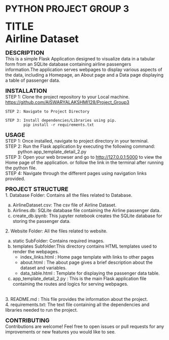 # PYTHON PROJECT GROUP 3
<b><font size=6>TITLE</font> </b><br>
<b><font size=6>Airline Dataset</font></b>

<b><font size=4>DESCRIPTION</font></b><br>
This is a simple Flask Application designed to visualize data in a tabular form from an SQLite database containing airline passengers information.The application serves webpages to display  various aspects of the data, including a Homepage, an About page and a Data page displaying a table of passenger data.

<b><font size=4>INSTALLATION</font></b><br>
    STEP 1: Clone the project repository to your Local machine.
             https://github.com/AISWARYALAKSHMI128/Project_Group3
    
    STEP 2: Navigate to Project Directory

    STEP 3: Install dependencies/Libraries using pip.
            pip install -r requirements.txt

<b><font size=4>USAGE</font></b><br>
    STEP 1: Once installed, navigate to project directory in your terminal.<br>
    STEP 2: Run the Flask application by executing the following command:<br>
           &nbsp;&nbsp;&nbsp;&nbsp;&nbsp;&nbsp;&nbsp;&nbsp;&nbsp; python app_template_detail_2.py<br>
    STEP 3: Open your web browser and go to 
            http://127.0.0.1:5000  to view the Home page of the application.
            or follow the link in the terminal after running the python file.<br>
    STEP 4: Navigate through the different pages using navigation links provided.<br>

<b><font size=4>PROJECT STRUCTURE</font></b><br>
        1. Database Folder: Contains all the files related to Database.<br>
                <ol type='a'>
               <li>   AirlineDataset.csv: The csv file of Airline Dataset.<br></li>
               <li>   Airlines.db: SQLite database file containing the Airline passenger data.<br></li>
               <li>   create_db.ipynb: This jupyter notebook creates the SQLite database for storing the passenger data.<br></li>
                </ol>
        2. Website Folder: All the files related to website.<br>
               <ol type='a'>
                <li> static SubFolder: Contains required images.</li>
                <li> templates Subfolder:This directory contains HTML templates used to render the webpages.
                    <ul>
                    <li>index_links.html : Home page template with links to other pages</li>
                    <li>about.html : The about page gives a brief description about the dataset and variables.</li>
                    <li>data_table.html : Template for displaying the passenger data table.</li>
                    </ul></li>
                <li>app_template_detail_2.py : This is the main Flask application file containing the routes and logics for serving webpages.</li><br>
                </ol>
        3. README.md : This file provides the information about the project.<br>
        4. requirements.txt: The text file containing all the dependencies and libraries needed to run the project.<br>

<b><font size=4>CONTRIBUTING</font></b><br>
Contributions are welcome! Feel free to open issues or pull requests for any improvements or new features you would like to see.
    
